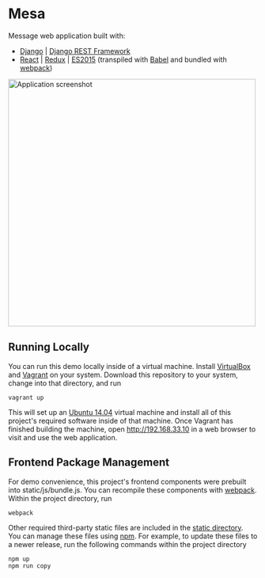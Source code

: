# Mesa

Message web application built with:

* [Django](https://www.djangoproject.com) | [Django REST Framework](http://www.django-rest-framework.org)
* [React](https://facebook.github.io/react/) | [Redux](http://rackt.org/redux/) | [ES2015](http://www.ecma-international.org/ecma-262/6.0/) (transpiled with [Babel](http://babeljs.io/) and bundled with [webpack](http://webpack.github.io/))

<img src="https://raw.github.com/matthewlane/mesa/master/screenshot.png" alt="Application screenshot" width="500">

## Running Locally

You can run this demo locally inside of a virtual machine. Install [VirtualBox](https://www.virtualbox.org/) and [Vagrant](https://www.vagrantup.com/) on your system. Download this repository to your system, change into that directory, and run

    vagrant up

This will set up an [Ubuntu 14.04](http://www.ubuntu.com/) virtual machine and install all of this project's required software inside of that machine. Once Vagrant has finished building the machine, open http://192.168.33.10 in a web browser to visit and use the web application.

## Frontend Package Management

For demo convenience, this project's frontend components were prebuilt into static/js/bundle.js. You can recompile these components with [webpack](http://webpack.github.io/). Within the project directory, run

    webpack

Other required third-party static files are included in the [static directory](static/). You can manage these files using [npm](https://www.npmjs.com/). For example, to update these files to a newer release, run the following commands within the project directory

    npm up
    npm run copy
